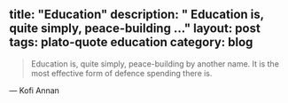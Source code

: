 title: "Education"
description: " Education is, quite simply, peace-building ..."
layout: post
tags: plato-quote education
category: blog
---

> Education is, quite simply, peace-building by another name. It is the most effective form of defence spending there is.

&mdash; Kofi Annan

